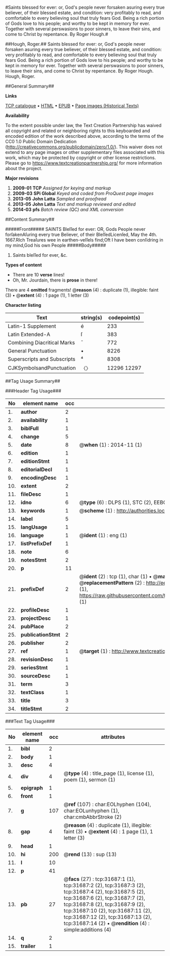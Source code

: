 #Saints blessed for ever: or, God's people never forsaken asuring every true believer, of their blessed estate, and condition: very profitably to read, and comfortable to every believing soul that truly fears God. Being a rich portion of Gods love to his people; and worthy to be kept in memory for ever. Together with several perswasions to poor sinners, to leave their sins, and come to Christ by repentance. By Roger Hough.#

##Hough, Roger.##
Saints blessed for ever: or, God's people never forsaken asuring every true believer, of their blessed estate, and condition: very profitably to read, and comfortable to every believing soul that truly fears God. Being a rich portion of Gods love to his people; and worthy to be kept in memory for ever. Together with several perswasions to poor sinners, to leave their sins, and come to Christ by repentance. By Roger Hough.
Hough, Roger.

##General Summary##

**Links**

[TCP catalogue](http://www.ota.ox.ac.uk/tcp/)  • 
[HTML](http://tei.it.ox.ac.uk/tcp/Texts-HTML/free/A44/A44592.html)  • 
[EPUB](http://tei.it.ox.ac.uk/tcp/Texts-EPUB/free/A44/A44592.epub) • 
[Page images (Historical Texts)](https://historicaltexts.jisc.ac.uk/eebo-99827270e)

**Availability**

To the extent possible under law, the Text Creation Partnership has waived all copyright and related or neighboring rights to this keyboarded and encoded edition of the work described above, according to the terms of the CC0 1.0 Public Domain Dedication (http://creativecommons.org/publicdomain/zero/1.0/). This waiver does not extend to any page images or other supplementary files associated with this work, which may be protected by copyright or other license restrictions. Please go to https://www.textcreationpartnership.org/ for more information about the project.

**Major revisions**

1. __2009-01__ __TCP__ *Assigned for keying and markup*
1. __2009-03__ __SPi Global__ *Keyed and coded from ProQuest page images*
1. __2013-05__ __John Latta__ *Sampled and proofread*
1. __2013-05__ __John Latta__ *Text and markup reviewed and edited*
1. __2014-03__ __pfs__ *Batch review (QC) and XML conversion*

##Content Summary##

#####Front#####
SAINTS Bleſſed for ever: OR, Gods People never forſakenAſuring every true Believer, of their BleſſedLicenſed, May the 4th. 1667.RIch Treaſures wee in earthen-veſſels find;Oft I have been conſidring in my mind,God his own People 
#####Body#####

1. Saints bleſſed for ever, &c.

**Types of content**

  * There are 10 **verse** lines!
  * Oh, Mr. Jourdain, there is **prose** in there!

There are 4 **omitted** fragments! 
 @__reason__ (4) : duplicate (1), illegible: faint (3)  •  @__extent__ (4) : 1 page (1), 1 letter (3)

**Character listing**


|Text|string(s)|codepoint(s)|
|---|---|---|
|Latin-1 Supplement|é|233|
|Latin Extended-A|ſ|383|
|Combining             Diacritical Marks|̄|772|
|General Punctuation|•|8226|
|Superscripts             and Subscripts|⁴|8308|
|CJKSymbolsandPunctuation|〈〉|12296 12297|

##Tag Usage Summary##

###Header Tag Usage###

|No|element name|occ|attributes|
|---|---|---|---|
|1.|__author__|2||
|2.|__availability__|1||
|3.|__biblFull__|1||
|4.|__change__|5||
|5.|__date__|8| @__when__ (1) : 2014-11 (1)|
|6.|__edition__|1||
|7.|__editionStmt__|1||
|8.|__editorialDecl__|1||
|9.|__encodingDesc__|1||
|10.|__extent__|2||
|11.|__fileDesc__|1||
|12.|__idno__|6| @__type__ (6) : DLPS (1), STC (2), EEBO-CITATION (1), PROQUEST (1), VID (1)|
|13.|__keywords__|1| @__scheme__ (1) : http://authorities.loc.gov/ (1)|
|14.|__label__|5||
|15.|__langUsage__|1||
|16.|__language__|1| @__ident__ (1) : eng (1)|
|17.|__listPrefixDef__|1||
|18.|__note__|6||
|19.|__notesStmt__|2||
|20.|__p__|11||
|21.|__prefixDef__|2| @__ident__ (2) : tcp (1), char (1)  •  @__matchPattern__ (2) : ([0-9\-]+):([0-9IVX]+) (1), (.+) (1)  •  @__replacementPattern__ (2) : http://eebo.chadwyck.com/downloadtiff?vid=$1&page=$2 (1), https://raw.githubusercontent.com/textcreationpartnership/Texts/master/tcpchars.xml#$1 (1)|
|22.|__profileDesc__|1||
|23.|__projectDesc__|1||
|24.|__pubPlace__|2||
|25.|__publicationStmt__|2||
|26.|__publisher__|2||
|27.|__ref__|1| @__target__ (1) : http://www.textcreationpartnership.org/docs/. (1)|
|28.|__revisionDesc__|1||
|29.|__seriesStmt__|1||
|30.|__sourceDesc__|1||
|31.|__term__|3||
|32.|__textClass__|1||
|33.|__title__|3||
|34.|__titleStmt__|2||


###Text Tag Usage###

|No|element name|occ|attributes|
|---|---|---|---|
|1.|__bibl__|2||
|2.|__body__|1||
|3.|__desc__|4||
|4.|__div__|4| @__type__ (4) : title_page (1), license (1), poem (1), sermon (1)|
|5.|__epigraph__|1||
|6.|__front__|1||
|7.|__g__|107| @__ref__ (107) : char:EOLhyphen (104), char:EOLunhyphen (1), char:cmbAbbrStroke (2)|
|8.|__gap__|4| @__reason__ (4) : duplicate (1), illegible: faint (3)  •  @__extent__ (4) : 1 page (1), 1 letter (3)|
|9.|__head__|1||
|10.|__hi__|200| @__rend__ (13) : sup (13)|
|11.|__l__|10||
|12.|__p__|41||
|13.|__pb__|27| @__facs__ (27) : tcp:31687:1 (1), tcp:31687:2 (2), tcp:31687:3 (2), tcp:31687:4 (2), tcp:31687:5 (2), tcp:31687:6 (2), tcp:31687:7 (2), tcp:31687:8 (2), tcp:31687:9 (2), tcp:31687:10 (2), tcp:31687:11 (2), tcp:31687:12 (2), tcp:31687:13 (2), tcp:31687:14 (2)  •  @__rendition__ (4) : simple:additions (4)|
|14.|__q__|2||
|15.|__trailer__|1||
